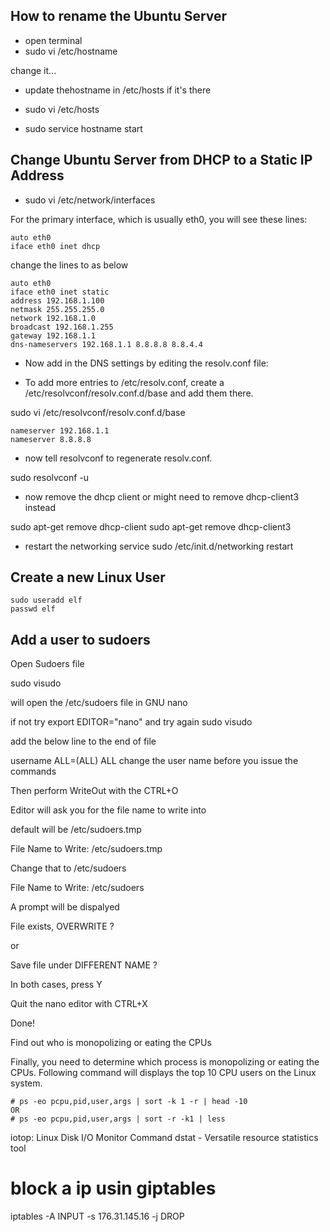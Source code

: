 ## How to rename the Ubuntu Server

- open terminal
 - sudo vi /etc/hostname

 change it...

  - update thehostname in /etc/hosts if it's there

  - sudo vi /etc/hosts

- sudo service hostname start 

## Change Ubuntu Server from DHCP to a Static IP Address

- sudo vi /etc/network/interfaces

For the primary interface, which is usually eth0, you will see these lines:

```
auto eth0
iface eth0 inet dhcp
```
change the lines to as below

```
auto eth0
iface eth0 inet static
address 192.168.1.100
netmask 255.255.255.0
network 192.168.1.0
broadcast 192.168.1.255
gateway 192.168.1.1
dns-nameservers 192.168.1.1 8.8.8.8 8.8.4.4
```

- Now add in the DNS settings by editing the resolv.conf file:

 - To add more entries to /etc/resolv.conf, create a /etc/resolvconf/resolv.conf.d/base and add them there.

sudo vi /etc/resolvconf/resolv.conf.d/base

```
nameserver 192.168.1.1
nameserver 8.8.8.8
```

- now tell resolvconf to regenerate resolv.conf.

sudo resolvconf -u


- now remove the dhcp client or might need to remove dhcp-client3 instead

sudo apt-get remove dhcp-client
sudo apt-get remove dhcp-client3

- restart the networking service
sudo /etc/init.d/networking restart

## Create a new Linux User

```
sudo useradd elf
passwd elf
```

## Add a user to sudoers

Open Sudoers file

sudo visudo

will open the /etc/sudoers file in GNU nano

if not try export EDITOR="nano" and try again sudo visudo

add the below line to the end of file

username ALL=(ALL) ALL change the user name before you issue the commands

Then perform WriteOut with the CTRL+O

Editor will ask you for the file name to write into

default will be /etc/sudoers.tmp

File Name to Write: /etc/sudoers.tmp

Change that to /etc/sudoers

File Name to Write: /etc/sudoers

A prompt will be dispalyed

File exists, OVERWRITE ?

or

Save file under DIFFERENT NAME ?

In both cases, press Y

Quit the nano editor with CTRL+X

Done!




Find out who is monopolizing or eating the CPUs

Finally, you need to determine which process is monopolizing or eating the CPUs. Following command will displays the top 10 CPU users on the Linux system.

```
# ps -eo pcpu,pid,user,args | sort -k 1 -r | head -10
OR
# ps -eo pcpu,pid,user,args | sort -r -k1 | less
```

iotop: Linux Disk I/O Monitor Command
dstat - Versatile resource statistics tool


# block a ip usin giptables

iptables -A INPUT -s 176.31.145.16 -j DROP